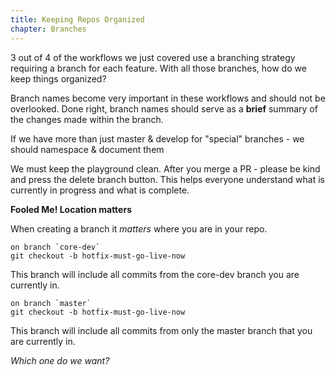```yaml
---
title: Keeping Repos Organized
chapter: Branches
---
```

3 out of 4 of the workflows we just covered use a branching strategy requiring a branch for each feature.  With all those branches, how do we keep things organized?

Branch names become very important in these workflows and should not be overlooked.  Done right, branch names should serve as a **brief** summary of the changes made within the branch.

If we have more than just master & develop for "special" branches - we should namespace & document them

We must keep the playground clean.  After you merge a PR - please be kind and press the delete branch button.  This helps everyone understand what is currently in progress and what is complete.


<div class="callout warning">

**Fooled Me! Location matters**

When creating a branch it *matters* where you are in your repo.  

```
on branch `core-dev`
git checkout -b hotfix-must-go-live-now
```

This branch will include all commits from the core-dev branch you are currently in.

```
on branch `master`
git checkout -b hotfix-must-go-live-now
```

This branch will include all commits from only the master branch that you are currently in.

*Which one do we want?*

</div>